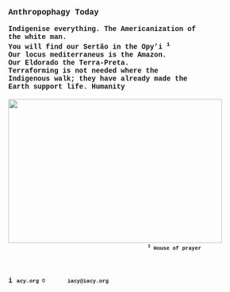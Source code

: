 <style>/*! 
 * Base CSS for pdf2htmlEX
 * Copyright 2012,2013 Lu Wang <coolwanglu@gmail.com> 
 * https://github.com/pdf2htmlEX/pdf2htmlEX/blob/master/share/LICENSE
 */#sidebar{position:absolute;top:0;left:0;bottom:0;width:250px;padding:0;margin:0;overflow:auto}#page-container{position:absolute;top:0;left:0;margin:0;padding:0;border:0}@media screen{#sidebar.opened+#page-container{left:250px}#page-container{bottom:0;right:0;overflow:auto}.loading-indicator{display:none}.loading-indicator.active{display:block;position:absolute;width:64px;height:64px;top:50%;left:50%;margin-top:-32px;margin-left:-32px}.loading-indicator img{position:absolute;top:0;left:0;bottom:0;right:0}}@media print{@page{margin:0}html{margin:0}body{margin:0;-webkit-print-color-adjust:exact}#sidebar{display:none}#page-container{width:auto;height:auto;overflow:visible;background-color:transparent}.d{display:none}}.pf{position:relative;background-color:white;overflow:hidden;margin:0;border:0}.pc{position:absolute;border:0;padding:0;margin:0;top:0;left:0;width:100%;height:100%;overflow:hidden;display:block;transform-origin:0 0;-ms-transform-origin:0 0;-webkit-transform-origin:0 0}.pc.opened{display:block}.bf{position:absolute;border:0;margin:0;top:0;bottom:0;width:100%;height:100%;-ms-user-select:none;-moz-user-select:none;-webkit-user-select:none;user-select:none}.bi{position:absolute;border:0;margin:0;-ms-user-select:none;-moz-user-select:none;-webkit-user-select:none;user-select:none}@media print{.pf{margin:0;box-shadow:none;page-break-after:always;page-break-inside:avoid}@-moz-document url-prefix(){.pf{overflow:visible;border:1px solid #fff}.pc{overflow:visible}}}.c{position:absolute;border:0;padding:0;margin:0;overflow:hidden;display:block}.t{position:absolute;white-space:pre;font-size:1px;transform-origin:0 100%;-ms-transform-origin:0 100%;-webkit-transform-origin:0 100%;unicode-bidi:bidi-override;-moz-font-feature-settings:"liga" 0}.t:after{content:''}.t:before{content:'';display:inline-block}.t span{position:relative;unicode-bidi:bidi-override}._{display:inline-block;color:transparent;z-index:-1}::selection{background:rgba(127,255,255,0.4)}::-moz-selection{background:rgba(127,255,255,0.4)}.pi{display:none}.d{position:absolute;transform-origin:0 100%;-ms-transform-origin:0 100%;-webkit-transform-origin:0 100%}.it{border:0;background-color:rgba(255,255,255,0.0)}.ir:hover{cursor:pointer}</style>
<span style="font-size: 12pt;">
  <strong>
    <span style="font-family: courier new, courier, monospace;">Anthropophagy Today</span>
  </strong>
</span>
<div style="text-align: center;">
  <strong>
    <span style="font-family: courier new, courier, monospace;">
      <br>
    </span>
  </strong>
</div>
<div style="text-align: justify;">
  <strong>
    <span style="font-family: courier new, courier, monospace;">Indigenise everything. The Americanization of 
      <br>the white man. 
      <br>You will find our Sertão in the Opy’i 
      <sup>1</sup>
    </span>
  </strong>
</div>
<div style="text-align: justify;">
  <strong>
    <span style="font-family: courier new, courier, monospace;">Our locus mediterraneus is the Amazon.</span>
  </strong>
</div>
<div style="text-align: justify;">
  <strong>
    <span style="font-family: courier new, courier, monospace;">Our Eldorado the Terra-Preta.</span>
  </strong>
</div>
<div style="text-align: justify;">
  <strong>
    <span style="font-family: courier new, courier, monospace;">Terraforming is not needed where the</span>
  </strong> 
  <br>
  <strong>
    <span style="font-family: courier new, courier, monospace;">Indigenous walk; they have already made the</span>
  </strong> 
  <br>
  <strong>
    <span style="font-family: courier new, courier, monospace;">Earth support life. Humanity</span> 
    <br>
    <br>
    <img src="https://share1.cloudhq-mkt3.net/1ab8a7184c1c0d.png" alt="" width="431" height="289"> 
    <br>
  </strong> 
  <span style="font-family: courier new, courier, monospace; font-size: 8pt;">&nbsp;&nbsp;&nbsp;&nbsp;&nbsp;&nbsp;&nbsp;&nbsp;&nbsp;&nbsp;&nbsp;&nbsp;&nbsp;&nbsp;&nbsp;&nbsp;&nbsp;&nbsp;&nbsp;&nbsp;&nbsp;&nbsp;&nbsp;&nbsp;&nbsp;&nbsp;&nbsp;&nbsp;&nbsp;&nbsp;&nbsp;&nbsp;&nbsp;&nbsp;&nbsp;&nbsp;&nbsp;&nbsp;&nbsp;&nbsp;&nbsp;&nbsp;&nbsp; 
    <strong>
      <span style="font-family: courier new, courier, monospace;">
        <sup>1</sup>
      </span> House of prayer
    </strong>
  </span> 
  <strong>
    <br>
    <br>
    <br>
    <br>
    <span style="font-family: courier new, courier, monospace;">i
      <span style="font-size: 8pt;">acy.org ©&nbsp;&nbsp;&nbsp;&nbsp;&nbsp;&nbsp; iacy@iacy.org</span>
    </span>
    <br>
  </strong>
</div>
<style>/*! 
 * Fancy styles for pdf2htmlEX
 * Copyright 2012,2013 Lu Wang <coolwanglu@gmail.com> 
 * https://github.com/pdf2htmlEX/pdf2htmlEX/blob/master/share/LICENSE
 */@keyframes fadein{from{opacity:0}to{opacity:1}}@-webkit-keyframes fadein{from{opacity:0}to{opacity:1}}@keyframes swing{0{transform:rotate(0)}10%{transform:rotate(0)}90%{transform:rotate(720deg)}100%{transform:rotate(720deg)}}@-webkit-keyframes swing{0{-webkit-transform:rotate(0)}10%{-webkit-transform:rotate(0)}90%{-webkit-transform:rotate(720deg)}100%{-webkit-transform:rotate(720deg)}}@media screen{#sidebar{background-color:#2f3236;background-image:url("data:image/svg+xml;base64,PHN2ZyB4bWxucz0iaHR0cDovL3d3dy53My5vcmcvMjAwMC9zdmciIHdpZHRoPSI0IiBoZWlnaHQ9IjQiPgo8cmVjdCB3aWR0aD0iNCIgaGVpZ2h0PSI0IiBmaWxsPSIjNDAzYzNmIj48L3JlY3Q+CjxwYXRoIGQ9Ik0wIDBMNCA0Wk00IDBMMCA0WiIgc3Ryb2tlLXdpZHRoPSIxIiBzdHJva2U9IiMxZTI5MmQiPjwvcGF0aD4KPC9zdmc+")}#outline{font-family:Georgia,Times,"Times New Roman",serif;font-size:13px;margin:2em 1em}#outline ul{padding:0}#outline li{list-style-type:none;margin:1em 0}#outline li>ul{margin-left:1em}#outline a,#outline a:visited,#outline a:hover,#outline a:active{line-height:1.2;color:#e8e8e8;text-overflow:ellipsis;white-space:nowrap;text-decoration:none;display:block;overflow:hidden;outline:0}#outline a:hover{color:#0cf}#page-container{background-color:#9e9e9e;background-image:url("data:image/svg+xml;base64,PHN2ZyB4bWxucz0iaHR0cDovL3d3dy53My5vcmcvMjAwMC9zdmciIHdpZHRoPSI1IiBoZWlnaHQ9IjUiPgo8cmVjdCB3aWR0aD0iNSIgaGVpZ2h0PSI1IiBmaWxsPSIjOWU5ZTllIj48L3JlY3Q+CjxwYXRoIGQ9Ik0wIDVMNSAwWk02IDRMNCA2Wk0tMSAxTDEgLTFaIiBzdHJva2U9IiM4ODgiIHN0cm9rZS13aWR0aD0iMSI+PC9wYXRoPgo8L3N2Zz4=");-webkit-transition:left 500ms;transition:left 500ms}.pf{margin:13px auto;box-shadow:1px 1px 3px 1px #333;border-collapse:separate}.pc.opened{-webkit-animation:fadein 100ms;animation:fadein 100ms}.loading-indicator.active{-webkit-animation:swing 1.5s ease-in-out .01s infinite alternate none;animation:swing 1.5s ease-in-out .01s infinite alternate none}.checked{background:no-repeat 
</div></style>
